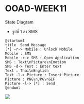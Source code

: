 # OOAD-WEEK11
State Diagram
* รูปที่ 1 ส่ง SMS
```
@startuml
title  Send Message
[*] -r-> Mobile : Unlock Mobile
Mobile : SMS
Mobile -r-> SMS : Open Application
SMS : Text\nPicture\nEmotion
SMS -d-> Text : Enter text
Text : Thai\nEnglish
Text -l-> Picture : Insert Picture
Picture : PNG\nJPG\nGIF
Picture -l-> [*] : Send
@enduml
```

![](http://www.plantuml.com/plantuml/img/HP3D2eCm48JlUOgS2ta13wKzMB5WAsXFjOTK5msD6qbMwEDt_UrbORwPMTWz1TAUnjuACcH1oWAmaHc4e5iGpyDBAg-ECdDlmsua7sXT_Lcrs76H5PkOywoPtWT0UHu6QsfDng5OS0bVgZ0tDOqUAenxjvkguVBaSon60Y-9XLX9sMd3UMoj2Tq2bUN2keeJAGRmj07nD_9RKk4rvv6abvtFxUd8QBvRd7XCl_W1)
